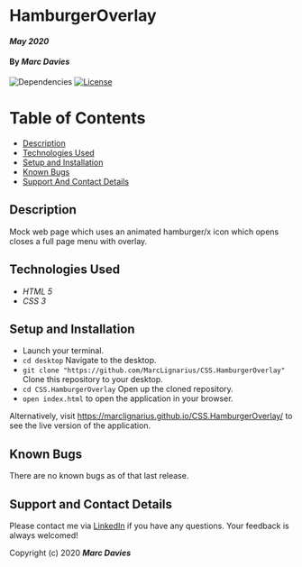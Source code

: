 # HamburgerOverlay

#### _May 2020_

#### By _**Marc Davies**_

![Dependencies](https://img.shields.io/badge/dependencies-up%20to%20date-brightgreen.svg)
[![License](https://img.shields.io/badge/license-MIT-blue.svg)](https://opensource.org/licenses/MIT)

# Table of Contents

<!--ts-->
   * [Description](#description)
   * [Technologies Used](#technologies-used)
   * [Setup and Installation](#setup-and-installation)
   * [Known Bugs](#known-bugs)
   * [Support And Contact Details](#support-and-contact-details)
<!--te-->

## Description

Mock web page which uses an animated hamburger/x icon which opens closes a full page menu with overlay.

## Technologies Used

  * _HTML 5_
  * _CSS 3_

## Setup and Installation

* Launch your terminal.
* `cd desktop` Navigate to the desktop.
* `git clone "https://github.com/MarcLignarius/CSS.HamburgerOverlay"` Clone this repository to your desktop.
* `cd CSS.HamburgerOverlay` Open up the cloned repository.
* `open index.html` to open the application in your browser.

Alternatively, visit https://marclignarius.github.io/CSS.HamburgerOverlay/ to see the live version of the application.

## Known Bugs
There are no known bugs as of that last release.

## Support and Contact Details
Please contact me via <a href="https://www.linkedin.com/in/marcdaviesriot/">LinkedIn</a> if you have any questions. Your feedback is always welcomed!

Copyright (c) 2020 **_Marc Davies_**

